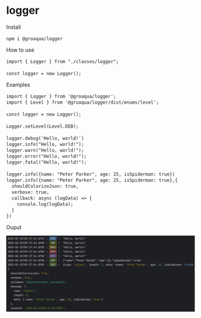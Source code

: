# logger

Install
```
npm i @groaqua/logger
```

How to use
```
import { Logger } from "./classes/logger";

const logger = new Logger();
```

Examples
```
import { Logger } from '@groaqua/logger';
import { Level } from '@groaqua/logger/dist/enums/level';

const logger = new Logger();

Logger.setLevel(Level.DEB);

logger.debug('Hello, world!')
logger.info("Hello, world!");
logger.warn("Hello, world!");
logger.error("Hello, world!");
logger.fatal("Hello, world!");

logger.info({name: "Peter Parker", age: 25, isSpiderman: true})
logger.info({name: "Peter Parker", age: 25, isSpiderman: true},{
  shouldColorizeJson: true,
  verbose: true,
  callback: async (logData) => {
    console.log(logData);
  }
})
```
Ouput

![](https://github.com/GroAqua/logger/blob/main/screenshot.png?raw=true)
